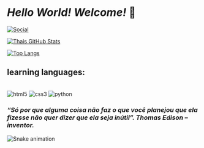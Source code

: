 
# *Hello World! Welcome!* 👾

[![Social](https://img.shields.io/badge/Instagram-E4405F?style=for-the-badge&logo=instagram&logoColor=white)](https://www.instagram.com/sthais.m)

[![Thais GitHub Stats](https://github-readme-stats.vercel.app/api?username=ThaisMit&show_icons=true&theme=radical)](https://github.com/ThaisMit/github-readme-stats)

[![Top Langs](https://github-readme-stats.vercel.app/api/top-langs/?username=ThaisMit&layout=compact&show_icons=true&theme=radical)](https://github.com/ThaisMit/github-readme-stats)

## learning languages:

<div style="display: inline_block"><br/>
  <img align="center" alt="html5" src="https://img.shields.io/badge/HTML5-E34F26?style=for-the-badge&logo=html5&logoColor=white" />
  <img align="center" alt="css3" src="https://img.shields.io/badge/CSS3-1572B6?style=for-the-badge&logo=css3&logoColor=white" />
  <img align="center" alt="python" src="https://img.shields.io/badge/Python-14354C?style=for-the-badge&logo=python&logoColor=white" />
</div>

### *“Só por que alguma coisa não faz o que você planejou que ela fizesse não quer dizer que ela seja inútil”. Thomas Edison – inventor.*

![Snake animation](https://github.com/ThaisMit/ThaisMit/blob/output/github-contribution-grid-snake.svg)
